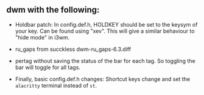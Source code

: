 ## dwm with the following:

- Holdbar patch: In config.def.h, HOLDKEY should be set to the keysym of your key. Can be found using "xev". This will give a similar behaviour to "hide mode" in i3wm.

- ru_gaps from succkless dwm-ru_gaps-6.3.diff

- pertag without saving the status of the bar for each tag. So toggling the bar will toggle for all tags.

- Finally, basic config.def.h changes: Shortcut keys change and set the `alacritty` terminal instead of `st`.
